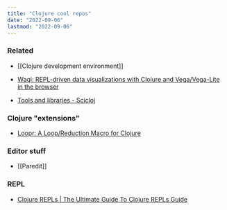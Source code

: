 ```yaml
---
title: "Clojure cool repos"
date: "2022-09-06"
lastmod: "2022-09-06"
---
```


### Related
- [[Clojure development environment]]

- [Waqi: REPL-driven data visualizations with Clojure and Vega/Vega-Lite in the browser](https://github.com/applied-science/waqi)
- [Tools and libraries - Scicloj](https://scicloj.github.io/docs/resources/libs/)

### Clojure "extensions"
- [Loopr: A Loop/Reduction Macro for Clojure](https://aphyr.com/posts/360-loopr-a-loop-reduction-macro-for-clojure)

### Editor stuff
- [[Paredit]]

### REPL
- [Clojure REPLs | The Ultimate Guide To Clojure REPLs Guide](https://lambdaisland.com/guides/clojure-repls/clojure-repls#org259d775)